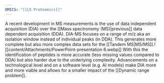 ```yaml
---
OMICS: "[[L5 Proteomics]]"
---
```

A recent development in MS measurements is the use of data independent acquisition (DIA) over the [[Mass spectronomy (MS)|previous]] data dependent acquisition (DDA). DIA-MS focuses on a range of m/z aka an isolation window instead of individual peaks (in DDA). This generates more complete but also more complex data sets for the [[Tandem MS|MS/MS]].![[content/Attachments/PowerPoint-presentation 6.webp]]
With this the identification of peptides is more accurate (less missing values compared to DDA) but also harder due to the underlying complexity. Advancements on a technological level and on a software level (e.g. AI models) make DIA more and more viable and allows for a smaller impact of the [[Dynamic range problem]]. 

